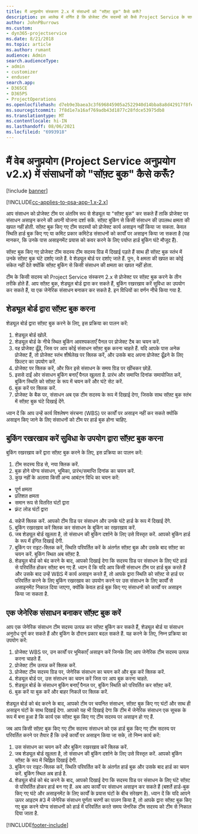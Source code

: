 ```yaml
---
title: मैं अनुप्रयोग संस्करण 2.x में संसाधनों को "सॉफ़्ट बुक" कैसे करूँ?
description: इस आलेख में वर्णित है कि प्रोजेक्ट टीम सदस्यों को कैसे Project Service के साथ सॉफ़्ट बुक किया जा सकता है.
author: JohnPBurrows
ms.custom:
- dyn365-projectservice
ms.date: 8/21/2018
ms.topic: article
ms.author: rumant
audience: Admin
search.audienceType:
- admin
- customizer
- enduser
search.app:
- D365CE
- D365PS
- ProjectOperations
ms.openlocfilehash: d7eb9e3baea3c3f696845905a2522940d14bba8a8d42917f8fe1b90c7c443747
ms.sourcegitcommit: 7f8d1e7a16af769adb43d1877c28fdce53975db8
ms.translationtype: MT
ms.contentlocale: hi-IN
ms.lasthandoff: 08/06/2021
ms.locfileid: "6993918"
---
```

# <a name="how-do-i-soft-book-resources-in-the-web-app-project-service-app-v2x"></a>मैं वेब अनुप्रयोग (Project Service अनुप्रयोग v2.x) में संसाधनों को "सॉफ़्ट बुक" कैसे करूँ?

[!include [banner](../includes/psa-now-project-operations.md)]

[!INCLUDE[cc-applies-to-psa-app-1.x-2.x](../includes/cc-applies-to-psa-app-1x-2x.md)]

आप संसाधन को प्रोजेक्ट टीम पर अंतरिम रूप से शेड्यूल या "सॉफ़्ट बुक" कर सकते हैं ताकि प्रोजेक्ट पर संसाधन असाइन करने की अपनी योजना दर्शा सकें. सॉफ़्ट बुकिंग से किसी संसाधन की उपलब्ध क्षमता की खपत नहीं होती. सॉफ़्ट बुक किए गए टीम सदस्यों को प्रोजेक्ट कार्य असाइन नहीं किया जा सकता. केवल स्थिति हार्ड बुक किए गए या कमिट प्रकार कमिटेड संसाधनों को कार्यों पर असाइन किया जा सकता है (यह मानकर, कि उनके पास असाइनमेंट प्रयास को कवर करने के लिए पर्याप्त हार्ड बुकिंग घंटे मौजूद हैं).

सॉफ़्ट बुक किए गए प्रोजेक्ट टीम सदस्य टीम सदस्य ग्रिड में दिखाई पड़ते हैं साथ ही सॉफ़्ट बुक स्तंभ में उनके सॉफ़्ट बुक घंटे दर्शाए जाते हैं. वे शेड्यूल बोर्ड पर दर्शाए जाते हैं. पुनः, वे क्षमता की खपत का कोई संकेत नहीं देते क्योंकि सॉफ़्ट बुकिंग से किसी संसाधन की क्षमता का खपत नहीं होता.

टीम के किसी सदस्य को Project Service संस्करण 2.x से प्रोजेक्ट पर सॉफ़्ट बुक करने के तीन तरीके होते हैं. आप सॉफ़्ट बुक, शेड्यूल बोर्ड द्वारा कर सकते हैं, बुकिंग रखरखाव करें सुविधा का उपयोग कर सकते हैं, या एक जेनेरिक संसाधन बनाकर कर सकते है. इन विधियों का वर्णन नीचे किया गया है.

## <a name="soft-book-with-the-schedule-board"></a>शेड्यूल बोर्ड द्वारा सॉफ़्ट बुक करना

शेड्यूल बोर्ड द्वारा सॉफ़्ट बुक करने के लिए, इस प्रक्रिया का पालन करें: 
1. शेड्यूल बोर्ड खोलें.
2. शेड्यूल बोर्ड के नीचे स्थित बुकिंग आवश्यकताएँ पैनल पर प्रोजेक्ट टैब का चयन करें.
3. वह प्रोजेक्ट ढूँढ़ें, जिस पर आप कोई संसाधन सॉफ़्ट बुक करना चाहते हैं. यदि आपके पास अनेक प्रोजेक्ट हैं, तो प्रोजेक्ट स्तंभ शीर्षलेख पर क्लिक करें, और उसके बाद अपना प्रोजेक्ट ढूँढ़ने के लिए फ़िल्टर का उपयोग करें.
4. प्रोजेक्ट पर क्लिक करें, और फिर इसे संसाधन के समय ग्रिड पर खींचकर छोड़ें.
5. इससे दाईं ओर संसाधन बुकिंग बनाएँ पैनल खुलता है. प्रारंभ और समाप्ति दिनांक समायोजित करें, बुकिंग स्थिति को सॉफ़्ट के रूप में चयन करें और घंटे सेट करें. 
6. बुक करें पर क्लिक करें.
7. प्रोजेक्ट के बैक पर, संसाधन अब एक टीम सदस्य के रूप में दिखाई देगा, जिसके साथ सॉफ़्ट बुक स्तंभ में सॉफ़्ट बुक घंटे दिखाई देंगे.

ध्यान दें कि आप उन्हें कार्य विश्लेषण संरचना (WBS) पर कार्यों पर असाइन नहीं कर सकते क्योंकि असाइन किए जाने के लिए संसाधनों को टीम पर हार्ड बुक होना चाहिए.

## <a name="soft-book-using-the-maintain-bookings-feature"></a>बुकिंग रखरखाव करें सुविधा के उपयोग द्वारा सॉफ़्ट बुक करना

बुकिंग रखरखाव करें द्वारा सॉफ़्ट बुक करने के लिए, इस प्रक्रिया का पालन करें:
1. टीम सदस्य ग्रिड से, नया क्लिक करें.
2. बुक होने योग्य संसाधन, भूमिका, प्रारंभ/समाप्ति दिनांक का चयन करें.
3. कुछ नहीं के अलावा किसी अन्य आबंटन विधि का चयन करें:
- पूर्ण क्षमता
- प्रतिशत क्षमता
- समान रूप से वितरित घंटों द्वारा
- फ़्रंट लोड घंटों द्वारा
4. सहेजें क्लिक करें. आपको टीम ग्रिड पर संसाधन और उनके घंटे हार्ड के रूप में दिखाई देंगे.
5. बुकिंग रखरखाव करें क्लिक कर संसाधन के बुकिंग का रखरखाव करें.
6. जब शेड्यूल बोर्ड खुलता है, तो संसाधन की बुकिंग दर्शाने के लिए उसे विस्तृत करें. आपको बुकिंग हार्ड के रूप में इंगित दिखाई देगी.
7. बुकिंग पर राइट-क्लिक करें, स्थिति परिवर्तित करें के अंतर्गत सॉफ़्ट बुक और उसके बाद सॉफ़्ट का चयन करें. बुकिंग स्थित अब सॉफ़्ट है.
8. शेड्यूल बोर्ड को बंद करने के बाद, आपको दिखाई देगा कि सदस्य ग्रिड पर संसाधन के लिए घंटे हार्ड से परिवर्तित होकर सॉफ़्ट बन गए हैं.
ध्यान दें कि यदि आप किसी संसाधन टीम पर हार्ड बुक करते हैं और उसके बाद उन्हें WBS में कार्य असाइन करते हैं, तो आपके द्वारा स्थिति को सॉफ़्ट से हार्ड पर परिवर्तित करने के लिए बुकिंग रखरखाव का उपयोग करने पर उस संसाधन के लिए कार्यों से असाइनमेंट निकाल दिया जाएगा, क्योंकि केवल हार्ड बुक किए गए संसाधनों को कार्यों पर असाइन किया जा सकता है.

## <a name="soft-book-by-creating-a-generic-resource"></a>एक जेनेरिक संसाधन बनाकर सॉफ़्ट बुक करें

आप एक जेनेरिक संसाधन टीम सदस्य उत्पन्न कर सॉफ़्ट बुकिंग कर सकते हैं, शेड्यूल बोर्ड या संसाधन अनुरोध पूर्ण कर सकते हैं और बुकिंग के दौरान प्रकार बदल सकते हैं.
यह करने के लिए, निम्न प्रक्रिया का उपयोग करें:

1. प्रोजेक्ट WBS पर, उन कार्यों पर भूमिकाएँ असाइन करें जिनके लिए आप जेनेरिक टीम सदस्य उत्पन्न करना चाहते हैं.
2. प्रोजेक्ट टीम उत्पन्न करें क्लिक करें.
3. प्रोजेक्ट टीम सदस्य ग्रिड पर, जेनेरिक संसाधन का चयन करें और बुक करें क्लिक करें.
4. शेड्यूल बोर्ड पर, उस संसाधन का चयन करें जिस पर आप बुक करना चाहते.
5. शेड्यूल बोर्ड के संसाधन बुकिंग बनाएँ पैनल पर, बुकिंग स्थिति को परिवर्तित कर सॉफ़्ट करें.
6. बुक करें या बुक करें और बाहर निकलें पर क्लिक करें.

शेड्यूल बोर्ड को बंद करने के बाद, आपको टीम पर चयनित संसाधन, सॉफ़्ट बुक किए गए घंटों और साथ ही असाइन घंटों के साथ दिखाई देगा. आपको यह भी दिखाई देगा कि टीम में जेनेरिक संसाधन एक सूचक के रूप में बना हुआ है कि कार्य एक सॉफ़्ट बुक किए गए टीम सदस्य पर असाइन हो गए हैं.

जब आप किसी सॉफ़्ट बुक किए गए टीम सदस्य संसाधन को एक हार्ड बुक किए गए टीम सदस्य पर परिवर्तित करने पर तैयार हैं कि उन्हें कार्यों पर असाइन किया जा सके, तो निम्न कार्य करें:

1. उस संसाधन का चयन करें और बुकिंग रखरखाव करें क्लिक करें.
2. जब शेड्यूल बोर्ड खुलता है, तो संसाधन की बुकिंग दर्शाने के लिए उसे विस्तृत करें. आपको बुकिंग सॉफ़्ट के रूप में चिह्नित दिखाई देगी.
3. बुकिंग पर राइट-क्लिक करें, स्थिति परिवर्तित करें के अंतर्गत हार्ड बुक और उसके बाद हार्ड का चयन करें. बुकिंग स्थित अब हार्ड है.
4. शेड्यूल बोर्ड को बंद करने के बाद, आपको दिखाई देगा कि सदस्य ग्रिड पर संसाधन के लिए घंटे सॉफ़्ट से परिवर्तित होकर हार्ड बन गए हैं. अब आप कार्यों पर संसाधन असाइन कर सकते हैं (बशर्ते हार्ड-बुक किए गए घंटे और असाइनमेंट के लिए कार्यों के प्रयास घंटों के बीच संरेखण है). ध्यान दें कि यदि आपने ऊपर आइटम #3 में जेनेरिक संसाधन पूर्णता चरणों का पालन किया है, तो आपके द्वारा सॉफ़्ट बुक किए गए बुक करने योग्य संसाधनों को हार्ड में परिवर्तित करते समय जेनरिक टीम सदस्य को टीम से निकाल दिया जाता है.


[!INCLUDE[footer-include](../includes/footer-banner.md)]